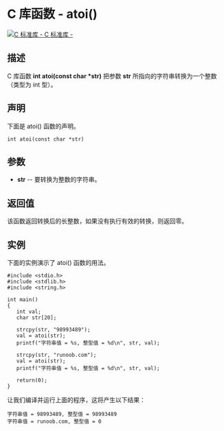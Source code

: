 # C 库函数 - atoi()

[![C 标准库 - ](https://www.runoob.com/images/up.gif) C 标准库 - ](https://www.runoob.com/cprogramming/c-standard-library-stdlib-h.html)

## 描述

C 库函数 **int atoi(const char \*str)** 把参数 **str** 所指向的字符串转换为一个整数（类型为 int 型）。

## 声明

下面是 atoi() 函数的声明。

```
int atoi(const char *str)
```

## 参数

- **str** -- 要转换为整数的字符串。

## 返回值

该函数返回转换后的长整数，如果没有执行有效的转换，则返回零。

## 实例

下面的实例演示了 atoi() 函数的用法。

```
#include <stdio.h>
#include <stdlib.h>
#include <string.h>

int main()
{
   int val;
   char str[20];
   
   strcpy(str, "98993489");
   val = atoi(str);
   printf("字符串值 = %s, 整型值 = %d\n", str, val);

   strcpy(str, "runoob.com");
   val = atoi(str);
   printf("字符串值 = %s, 整型值 = %d\n", str, val);

   return(0);
}
```

让我们编译并运行上面的程序，这将产生以下结果：

```
字符串值 = 98993489, 整型值 = 98993489
字符串值 = runoob.com, 整型值 = 0
```